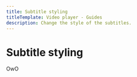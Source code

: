 ```yaml
---
title: Subtitle styling
titleTemplate: Video player - Guides
description: Change the style of the subtitles.
---
```


# Subtitle styling

OwO